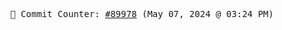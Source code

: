 <p align="center">
    <samp>
        📮 Commit Counter: <a href="https://github.com/Javascript-void0/Javascript-void0/commits/main">#89978</a> (May 07, 2024 @ 03:24 PM)
    </samp>
</p>